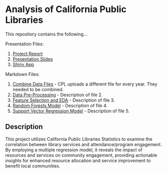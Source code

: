 # Analysis of California Public Libraries

This repository contains the following... 

Presentation Files: 
1. [Project Report](https://github.com/itstrieu/R_Projects/blob/main/California_Public_Libraries/Project%20Report.pdf)
2. [Presentation Slides](https://github.com/itstrieu/R_Projects/blob/main/California_Public_Libraries/Presentation%20Slides.pdf)
3. [Shiny App](https://itstrieu.shinyapps.io/California_Public_Libraries/)

Markdown Files:

1. [Combine Data Files](https://github.com/itstrieu/R_Projects/blob/main/California_Public_Libraries/00_CPL_Combine_Data_Files.md) - CPL uploads a different file for every year. They needed to be combined.
2. [Data Pre-Processing](https://github.com/itstrieu/R_Projects/blob/main/California_Public_Libraries/01_CPL_Data_PreProcessing.md) - Description of file 2.
3. [Feature Selection and EDA](https://github.com/itstrieu/R_Projects/blob/main/California_Public_Libraries/02_CPL_Feature_Selection.md) - Description of file 3.
4. [Random Forests Model](https://github.com/itstrieu/R_Projects/blob/main/California_Public_Libraries/03_CPL_Random_Forests.md) - Description of file 4.
5. [Support Vector Regression Model](https://github.com/itstrieu/R_Projects/blob/main/California_Public_Libraries/04_Support_Vector_Machine_Regression.md) - Description of file 5.

## Description

This project utilizes California Public Libraries Statistics to examine the correlation between library services and attendance/program engagement. By employing a multiple regression model, it reveals the impact of resources and services on community engagement, providing actionable insights for enhanced resource allocation and service improvement to benefit local communities.
